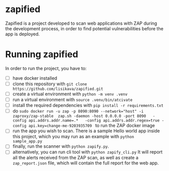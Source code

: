 # zapified

Zapified is a project developed to scan web applications with ZAP
during the development process, in order to find potential vulnerabilities before the app is deployed.


# Running  zapified
In order to run the project, you have to:
- [ ] have docker installed
- [ ] clone this repository with `git clone https://github.com/lisikava/zapified.git`
- [ ] create a virtual environment with `python -m venv .venv`
- [ ] run a virtual environment with `source .venv/bin/atcivate`
- [ ] install the required dependencies with `pip install -r requirements.txt`
- [ ] do `sudo docker run -u zap -p 8090:8090 --network="host" -i zaproxy/zap-stable  zap.sh -daemon -host 0.0.0.0 -port 8090   -config api.addrs.addr.name=.*   -config api.addrs.addr.regex=true -config api.key=change-me-9203935709
` to run the ZAP docker image 
- [ ] run the app you wish to scan. There is a sample Hello world app inside this project,
which you may run as an example with `python sample_app.py`
- [ ] finally, run the scanner with `python zapify.py`.
- [ ] alternatively, you can run cli tool with `python zapify_cli.py` 
It will report all the alerts received from the ZAP scan, as well as create a
`zap_report.json` file, which will contain the full report for the web app.